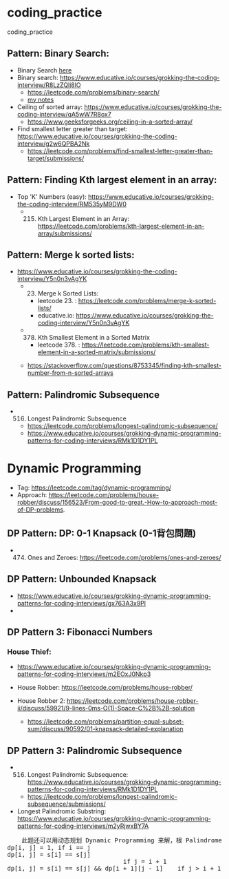 # coding_practice
coding_practice



## Pattern: Binary Search:
  * Binary Search [here](leetcode)
  * Binary search: https://www.educative.io/courses/grokking-the-coding-interview/R8LzZQlj8lO <br>
    *  https://leetcode.com/problems/binary-search/ <br>
    * [my notes](leetcode/704.BinarySearch)
  * Ceiling of sorted array: https://www.educative.io/courses/grokking-the-coding-interview/qA5wW7R8ox7
    * https://www.geeksforgeeks.org/ceiling-in-a-sorted-array/
  * Find smallest letter greater than target: https://www.educative.io/courses/grokking-the-coding-interview/g2w6QPBA2Nk
    * https://leetcode.com/problems/find-smallest-letter-greater-than-target/submissions/


## Pattern: Finding Kth largest element in an array:
  * Top 'K' Numbers (easy): https://www.educative.io/courses/grokking-the-coding-interview/RM535yM9DW0
    * 215. Kth Largest Element in an Array: https://leetcode.com/problems/kth-largest-element-in-an-array/submissions/


## Pattern: Merge k sorted lists:
  * https://www.educative.io/courses/grokking-the-coding-interview/Y5n0n3vAgYK
    * 23. Merge k Sorted Lists: 
      * leetcode 23. : https://leetcode.com/problems/merge-k-sorted-lists/
      * educative.io: https://www.educative.io/courses/grokking-the-coding-interview/Y5n0n3vAgYK

    * 378. Kth Smallest Element in a Sorted Matrix
      * leetcode 378. : https://leetcode.com/problems/kth-smallest-element-in-a-sorted-matrix/submissions/
    * https://stackoverflow.com/questions/8753345/finding-kth-smallest-number-from-n-sorted-arrays

## Pattern: Palindromic Subsequence
  * 516. Longest Palindromic Subsequence
    * https://leetcode.com/problems/longest-palindromic-subsequence/
    * https://www.educative.io/courses/grokking-dynamic-programming-patterns-for-coding-interviews/RMk1D1DY1PL


# Dynamic Programming
  * Tag: https://leetcode.com/tag/dynamic-programming/
  * Approach: https://leetcode.com/problems/house-robber/discuss/156523/From-good-to-great.-How-to-approach-most-of-DP-problems.


## DP Pattern: DP: 0-1 Knapsack (0-1背包問題) 
  * 474. Ones and Zeroes: https://leetcode.com/problems/ones-and-zeroes/

## DP Pattern: Unbounded Knapsack
  * https://www.educative.io/courses/grokking-dynamic-programming-patterns-for-coding-interviews/gx763A3x9Pl
  * 

## DP Pattern 3: Fibonacci Numbers
### House Thief: 
  * https://www.educative.io/courses/grokking-dynamic-programming-patterns-for-coding-interviews/m2EOxJ0Nkp3
  * House Robber: https://leetcode.com/problems/house-robber/ 
  * House Robber 2: https://leetcode.com/problems/house-robber-ii/discuss/59921/9-lines-0ms-O(1)-Space-C%2B%2B-solution

    * https://leetcode.com/problems/partition-equal-subset-sum/discuss/90592/01-knapsack-detailed-explanation



## DP Pattern 3: Palindromic Subsequence
  * 516. Longest Palindromic Subsequence:  https://www.educative.io/courses/grokking-dynamic-programming-patterns-for-coding-interviews/RMk1D1DY1PL
    * https://leetcode.com/problems/longest-palindromic-subsequence/submissions/
  * Longest Palindromic Substring: https://www.educative.io/courses/grokking-dynamic-programming-patterns-for-coding-interviews/m2yRjwxBY7A
  <pre>
    此题还可以用动态规划 Dynamic Programming 来解，根 Palindrome Partitioning II 的解法很类似，我们维护一个二维数组 dp，其中 dp[i][j] 表示字符串区间 [i, j] 是否为回文串，当 i = j 时，只有一个字符，肯定是回文串，如果 i = j + 1，说明是相邻字符，此时需要判断 s[i] 是否等于 s[j]，如果i和j不相邻，即 i - j >= 2 时，除了判断 s[i] 和 s[j] 相等之外，dp[i + 1][j - 1] 若为真，就是回文串，通过以上分析，可以写出递推式如下：
dp[i, j] = 1, if i == j
dp[i, j] = s[i] == s[j]
                                if j = i + 1
dp[i, j] = s[i] == s[j] && dp[i + 1][j - 1]    if j > i + 1      
  </pre>




